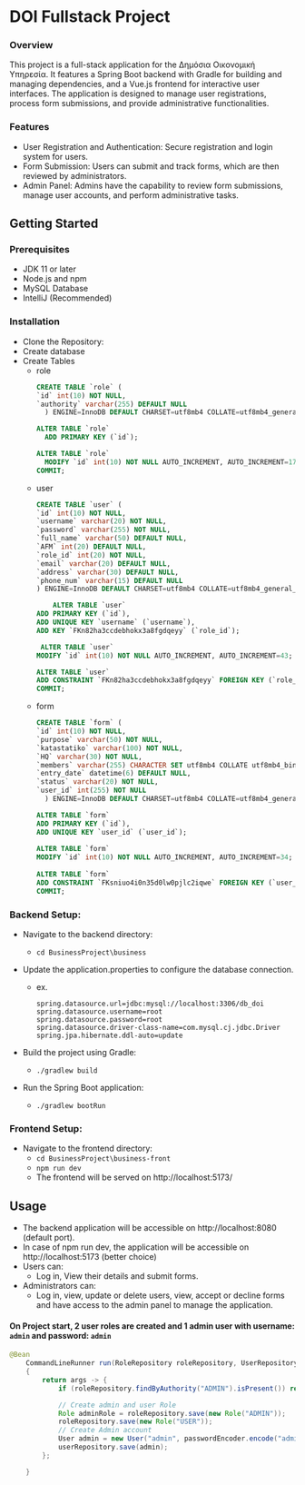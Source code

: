 # DOI Fullstack Project
### Overview
This project is a full-stack application for the Δημόσια Οικονομική Υπηρεσία. It features a Spring Boot backend with Gradle for building and managing dependencies, and a Vue.js frontend for interactive user interfaces. The application is designed to manage user registrations, process form submissions, and provide administrative functionalities.

### Features
- User Registration and Authentication: Secure registration and login system for users.
- Form Submission: Users can submit and track forms, which are then reviewed by administrators.
- Admin Panel: Admins have the capability to review form submissions, manage user accounts, and perform administrative tasks.

## Getting Started
### Prerequisites
- JDK 11 or later
- Node.js and npm
- MySQL Database
- IntelliJ (Recommended)

### Installation
- Clone the Repository:
- Create database
- Create Tables
  	- role
  	  ```sql
  	  CREATE TABLE `role` (
	  `id` int(10) NOT NULL,
	  `authority` varchar(255) DEFAULT NULL
		) ENGINE=InnoDB DEFAULT CHARSET=utf8mb4 COLLATE=utf8mb4_general_ci;

  	  ALTER TABLE `role`
  		ADD PRIMARY KEY (`id`);

  	  ALTER TABLE `role`
  		MODIFY `id` int(10) NOT NULL AUTO_INCREMENT, AUTO_INCREMENT=17;
  	  COMMIT;
  	  ```
 	- user
    	```sql
  	  CREATE TABLE `user` (
	  `id` int(10) NOT NULL,
	  `username` varchar(20) NOT NULL,
	  `password` varchar(255) NOT NULL,
	  `full_name` varchar(50) DEFAULT NULL,
	  `AFM` int(20) DEFAULT NULL,
	  `role_id` int(20) NOT NULL,
	  `email` varchar(20) DEFAULT NULL,
	  `address` varchar(30) DEFAULT NULL,
	  `phone_num` varchar(15) DEFAULT NULL
		) ENGINE=InnoDB DEFAULT CHARSET=utf8mb4 COLLATE=utf8mb4_general_ci;

     		ALTER TABLE `user`
	  ADD PRIMARY KEY (`id`),
	  ADD UNIQUE KEY `username` (`username`),
	  ADD KEY `FKn82ha3ccdebhokx3a8fgdqeyy` (`role_id`);

	     ALTER TABLE `user`
	  MODIFY `id` int(10) NOT NULL AUTO_INCREMENT, AUTO_INCREMENT=43;

     	ALTER TABLE `user`
  		ADD CONSTRAINT `FKn82ha3ccdebhokx3a8fgdqeyy` FOREIGN KEY (`role_id`) REFERENCES `role` (`id`);
		COMMIT;
  	  ```
  	- form
  	  ```sql
  	  CREATE TABLE `form` (
	  `id` int(10) NOT NULL,
	  `purpose` varchar(50) NOT NULL,
	  `katastatiko` varchar(100) NOT NULL,
	  `HQ` varchar(30) NOT NULL,
	  `members` varchar(255) CHARACTER SET utf8mb4 COLLATE utf8mb4_bin DEFAULT NULL,
	  `entry_date` datetime(6) DEFAULT NULL,
	  `status` varchar(20) NOT NULL,
	  `user_id` int(255) NOT NULL
		) ENGINE=InnoDB DEFAULT CHARSET=utf8mb4 COLLATE=utf8mb4_general_ci;

	  ALTER TABLE `form`
	  ADD PRIMARY KEY (`id`),
	  ADD UNIQUE KEY `user_id` (`user_id`);
	
	  ALTER TABLE `form`
	  MODIFY `id` int(10) NOT NULL AUTO_INCREMENT, AUTO_INCREMENT=34;
	
	  ALTER TABLE `form`
	  ADD CONSTRAINT `FKsniuo4i0n35d0lw0pjlc2iqwe` FOREIGN KEY (`user_id`) REFERENCES `user` (`id`);
  	  COMMIT;
  	  ```
  

### Backend Setup:
- Navigate to the backend directory: 
  -  ```cd BusinessProject\business```
  
- Update the application.properties to configure the database connection.
  	- ex.
  	  	```
	  	spring.datasource.url=jdbc:mysql://localhost:3306/db_doi
		spring.datasource.username=root
		spring.datasource.password=root
		spring.datasource.driver-class-name=com.mysql.cj.jdbc.Driver
		spring.jpa.hibernate.ddl-auto=update
	
- Build the project using Gradle:
  - ```./gradlew build```
  
- Run the Spring Boot application:
  - ```./gradlew bootRun```
  
### Frontend Setup:
- Navigate to the frontend directory:
  - ```cd BusinessProject\business-front```
  - ```npm run dev```
  - The frontend will be served on http://localhost:5173/
  
## Usage
- The backend application will be accessible on http://localhost:8080 (default port).
- In case of npm run dev, the application will be accessible on http://localhost:5173 (better choice)
- Users can:
  - Log in, View their details and submit forms.
- Administrators can:
  - Log in, view, update or delete users, view, accept or decline forms and have access to the admin panel to manage the application.
#### On Project start, 2 user roles are created and 1 admin user with username: ```admin``` and password: ```admin```
```java
@Bean
	CommandLineRunner run(RoleRepository roleRepository, UserRepository userRepository, PasswordEncoder passwordEncoder)
	{
		return args -> {
			if (roleRepository.findByAuthority("ADMIN").isPresent()) return;

			// Create admin and user Role
			Role adminRole = roleRepository.save(new Role("ADMIN"));
			roleRepository.save(new Role("USER"));
			// Create Admin account
			User admin = new User("admin", passwordEncoder.encode("admin"), adminRole);
			userRepository.save(admin);
		};

	}
```
